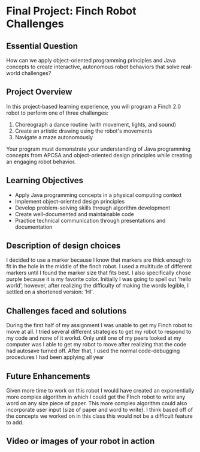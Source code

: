 # Final Project: Finch Robot Challenges

## Essential Question
How can we apply object-oriented programming principles and Java concepts to create interactive, autonomous robot behaviors that solve real-world challenges?

## Project Overview
In this project-based learning experience, you will program a Finch 2.0 robot to perform one of three challenges:
1. Choreograph a dance routine (with movement, lights, and sound)
2. Create an artistic drawing using the robot's movements
3. Navigate a maze autonomously

Your program must demonstrate your understanding of Java programming concepts from APCSA and object-oriented design principles while creating an engaging robot behavior.

## Learning Objectives
- Apply Java programming concepts in a physical computing context
- Implement object-oriented design principles
- Develop problem-solving skills through algorithm development
- Create well-documented and maintainable code
- Practice technical communication through presentations and documentation

## Description of design choices
I decided to use a marker because I know that markers are thick enough to fit in the hole in the middle of the finch robot. I used a multitude of different markers until I found the marker size that fits best. I also specifically chose purple because it is my favorite color. Initially I was going to spell out 'hello world', however, after realizing the difficulty of making the words legible, I settled on a shortened version: 'HI'.

## Challenges faced and solutions
During the first half of my assignment I was unable to get my Finch robot to move at all. I tried several different strategies to get my robot to respond to my code and none of it workd. Only until one of my peers looked at my computer was I able to get my robot to move after realizing that the code had autosave turned off. After that, I used the normal code-debugging procedures I had been applying all year
## Future Enhancements
Given more time to work on this robot I would have created an exponentially more complex algorithm in which I could get the FInch robot to write any word on any size piece of paper. This more complex algorithm could also incorporate user input (size of paper and word to write). I think based off of the concepts we worked on in this class this would not be a difficult feature to add.

## Video or images of your robot in action